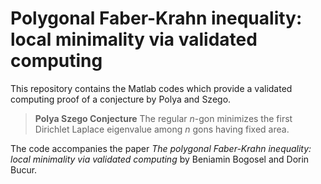# Polygonal Faber-Krahn inequality: local minimality via validated computing

This repository contains the Matlab codes which provide a validated computing proof of a conjecture by Polya and Szego.

> **Polya Szego Conjecture** The regular $n$-gon minimizes the first Dirichlet Laplace eigenvalue among $n$ gons having fixed area.

The code accompanies the paper *The polygonal Faber-Krahn inequality: local minimality via validated computing* by Beniamin Bogosel and Dorin Bucur. 